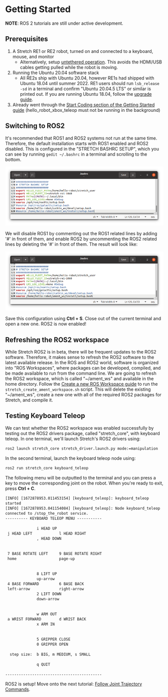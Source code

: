 # Getting Started

**NOTE**: ROS 2 tutorials are still under active development. 

## Prerequisites
1. A Stretch RE1 or RE2 robot, turned on and connected to a keyboard, mouse, and monitor
    - Alternatively, setup [untethered operation](https://docs.hello-robot.com/0.2/stretch-tutorials/getting_started/untethered_operation/). This avoids the HDMI/USB cables getting pulled while the robot is moving.
2. Running the Ubuntu 20.04 software stack
    - All RE2s ship with Ubuntu 20.04, however RE1s had shipped with Ubuntu 18.04 until summer 2022. RE1 users should run `lsb_release -sd` in a terminal and confirm "Ubuntu 20.04.5 LTS" or similar is printed out. If you are running Ubuntu 18.04, follow the [upgrade guide](https://docs.hello-robot.com/0.2/stretch-install/docs/robot_install/).
3. Already went through the [Start Coding section of the Getting Started guide](../getting_started/quick_start_guide_re2.md#start-coding) (hello_robot_xbox_teleop must not be running in the background)

## Switching to ROS2

It's recommended that ROS1 and ROS2 systems not run at the same time. Therefore, the default installation starts with ROS1 enabled and ROS2 disabled. This is configured in the "STRETCH BASHRC SETUP", which you can see by running `gedit ~/.bashrc` in a terminal and scrolling to the bottom.

![](./images/bashrc_setup_noetic.png)

We will disable ROS1 by commenting out the ROS1 related lines by adding '#' in front of them, and enable ROS2 by uncommenting the ROS2 related lines by deleting the '#' in front of them. The result will look like:

![](./images/bashrc_setup_galactic.png)

Save this configuration using **Ctrl + S**. Close out of the current terminal and open a new one. ROS2 is now enabled!

## Refreshing the ROS2 workspace

While Stretch ROS2 is in beta, there will be frequent updates to the ROS2 software. Therefore, it makes sense to refresh the ROS2 software to the latest available release. In the ROS and ROS2 world, software is organized into "ROS Workspaces", where packages can be developed, compiled, and be made available to run from the command line. We are going to refresh the ROS2 workspace, which is called "~/ament_ws" and available in the home directory. Follow the [Create a new ROS Workspace guide](https://docs.hello-robot.com/0.2/stretch-install/docs/ros_workspace/) to run the `stretch_create_ament_workspace.sh` script. This will delete the existing "~/ament_ws", create a new one with all of the required ROS2 packages for Stretch, and compile it.

## Testing Keyboard Teleop

We can test whether the ROS2 workspace was enabled successfully by testing out the ROS2 drivers package, called "stretch_core", with keyboard teleop. In one terminal, we'll launch Stretch's ROS2 drivers using:

```bash
ros2 launch stretch_core stretch_driver.launch.py mode:=manipulation
```

In the second terminal, launch the keyboard teleop node using:
```bash
ros2 run stretch_core keyboard_teleop
```

The following menu will be outputted to the terminal and you can press a key to move the corresponding joint on the robot. When you're ready to exit, press **Ctrl + C**.

```
[INFO] [1672878953.011453154] [keyboard_teleop]: keyboard_teleop started
[INFO] [1672878953.041154084] [keyboard_teleop]: Node keyboard_teleop connected to /stop_the_robot service.
---------- KEYBOARD TELEOP MENU -----------
                                           
              i HEAD UP                    
 j HEAD LEFT            l HEAD RIGHT       
              , HEAD DOWN                  
                                           
                                           
 7 BASE ROTATE LEFT     9 BASE ROTATE RIGHT
 home                   page-up            
                                           
                                           
              8 LIFT UP                    
              up-arrow                     
 4 BASE FORWARD         6 BASE BACK        
 left-arrow             right-arrow        
              2 LIFT DOWN                  
              down-arrow                   
                                           
                                           
              w ARM OUT                    
 a WRIST FORWARD        d WRIST BACK       
              x ARM IN                     
                                           
                                           
              5 GRIPPER CLOSE              
              0 GRIPPER OPEN               
                                           
  step size:  b BIG, m MEDIUM, s SMALL     
                                           
              q QUIT                       
                                           
-------------------------------------------
```

ROS2 is setup! Move onto the next tutorial: [Follow Joint Trajectory Commands](follow_joint_trajectory.md).
